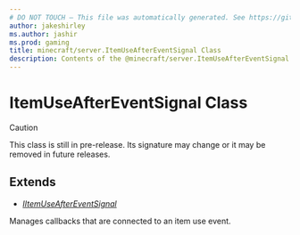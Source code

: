 ```yaml
---
# DO NOT TOUCH — This file was automatically generated. See https://github.com/mojang/minecraftapidocsgenerator to modify descriptions, examples, etc.
author: jakeshirley
ms.author: jashir
ms.prod: gaming
title: minecraft/server.ItemUseAfterEventSignal Class
description: Contents of the @minecraft/server.ItemUseAfterEventSignal class.
---
```

# ItemUseAfterEventSignal Class

> [!CAUTION]
> This class is still in pre-release.  Its signature may change or it may be removed in future releases.

## Extends
- [*IItemUseAfterEventSignal*](IItemUseAfterEventSignal.md)

Manages callbacks that are connected to an item use event.
